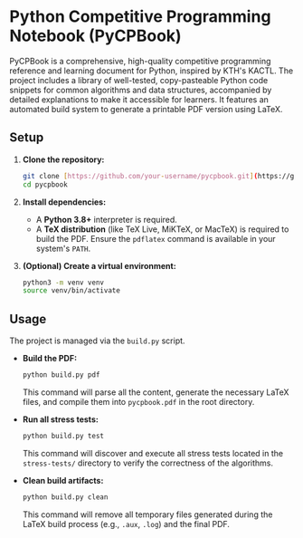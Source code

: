 # Python Competitive Programming Notebook (PyCPBook)

PyCPBook is a comprehensive, high-quality competitive programming reference and learning document for Python, inspired by KTH's KACTL. The project includes a library of well-tested, copy-pasteable Python code snippets for common algorithms and data structures, accompanied by detailed explanations to make it accessible for learners. It features an automated build system to generate a printable PDF version using LaTeX.

## Setup

1.  **Clone the repository:**

    ```bash
    git clone [https://github.com/your-username/pycpbook.git](https://github.com/your-username/pycpbook.git)
    cd pycpbook
    ```

2.  **Install dependencies:**

    - A **Python 3.8+** interpreter is required.
    - A **TeX distribution** (like TeX Live, MiKTeX, or MacTeX) is required to build the PDF. Ensure the `pdflatex` command is available in your system's `PATH`.

3.  **(Optional) Create a virtual environment:**
    ```bash
    python3 -m venv venv
    source venv/bin/activate
    ```

## Usage

The project is managed via the `build.py` script.

- **Build the PDF:**

  ```bash
  python build.py pdf
  ```

  This command will parse all the content, generate the necessary LaTeX files, and compile them into `pycpbook.pdf` in the root directory.

- **Run all stress tests:**

  ```bash
  python build.py test
  ```

  This command will discover and execute all stress tests located in the `stress-tests/` directory to verify the correctness of the algorithms.

- **Clean build artifacts:**
  ```bash
  python build.py clean
  ```
  This command will remove all temporary files generated during the LaTeX build process (e.g., `.aux`, `.log`) and the final PDF.
